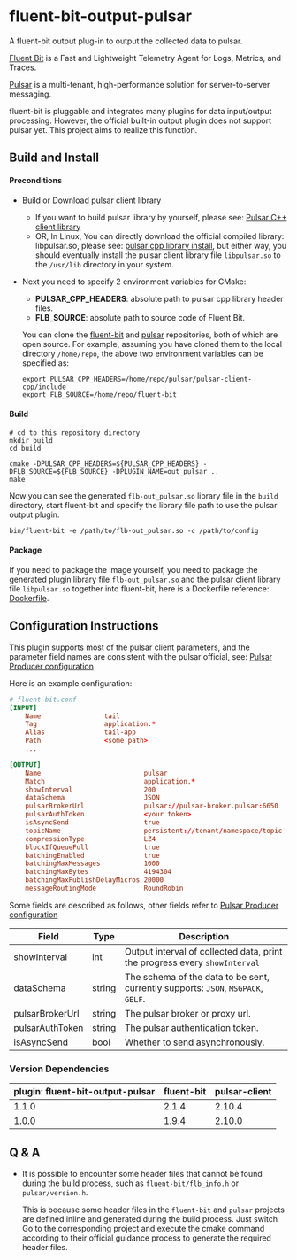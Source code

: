 # fluent-bit-output-pulsar
A fluent-bit output plug-in to output the collected data to pulsar.

[Fluent Bit](https://docs.fluentbit.io/manual) is a Fast and Lightweight Telemetry Agent for Logs, Metrics, and Traces.

[Pulsar](https://pulsar.apache.org/docs/2.10.x/concepts-overview/) is a multi-tenant, high-performance solution for server-to-server messaging.

fluent-bit is pluggable and integrates many plugins for data input/output processing. However, the official built-in output plugin does not support pulsar yet. This project aims to realize this function.

## Build and Install
#### Preconditions
* Build or Download pulsar client library
  * If you want to build pulsar library by yourself, please see: [Pulsar C++ client library
](https://github.com/apache/pulsar/tree/master/pulsar-client-cpp#pulsar-c-client-library)
  * OR, In Linux, You can directly download the official compiled library: libpulsar.so, please see: [pulsar cpp library install](https://pulsar.apache.org/docs/client-libraries-cpp#install-dependencies), but either way, you should eventually install the pulsar client library file `libpulsar.so` to the `/usr/lib` directory in your system.
* Next you need to specify 2 environment variables for CMake:
  * **PULSAR_CPP_HEADERS**: absolute path to pulsar cpp library header files.
  * **FLB_SOURCE**: absolute path to source code of Fluent Bit.

  You can clone the [fluent-bit](https://github.com/fluent/fluent-bit) and [pulsar](https://github.com/apache/pulsar) repositories, both of which are open source. For example, assuming you have cloned them to the local directory `/home/repo`, the above two environment variables can be specified as:
  ```
  export PULSAR_CPP_HEADERS=/home/repo/pulsar/pulsar-client-cpp/include
  export FLB_SOURCE=/home/repo/fluent-bit
  ```
#### Build
```
# cd to this repository directory
mkdir build
cd build

cmake -DPULSAR_CPP_HEADERS=${PULSAR_CPP_HEADERS} -DFLB_SOURCE=${FLB_SOURCE} -DPLUGIN_NAME=out_pulsar ..
make
```
Now you can see the generated `flb-out_pulsar.so` library file in the `build` directory, start fluent-bit and specify the library file path to use the pulsar output plugin.
```
bin/fluent-bit -e /path/to/flb-out_pulsar.so -c /path/to/config
```
#### Package
If you need to package the image yourself, you need to package the generated plugin library file `flb-out_pulsar.so` and the pulsar client library file `libpulsar.so` together into fluent-bit, here is a Dockerfile reference: [Dockerfile](Dockerfile).

## Configuration Instructions
This plugin supports most of the pulsar client parameters, and the parameter field names are consistent with the pulsar official, see: [Pulsar Producer configuration](https://pulsar.apache.org/reference/#/3.0.x/client/client-configuration-producer)

Here is an example configuration:
```conf
# fluent-bit.conf
[INPUT]
    Name                tail
    Tag                 application.*
    Alias               tail-app
    Path                <some path>
    ...

[OUTPUT]
    Name                          pulsar
    Match                         application.*
    showInterval                  200
    dataSchema                    JSON
    pulsarBrokerUrl               pulsar://pulsar-broker.pulsar:6650
    pulsarAuthToken               <your token>
    isAsyncSend                   true
    topicName                     persistent://tenant/namespace/topic
    compressionType               LZ4
    blockIfQueueFull              true
    batchingEnabled               true
    batchingMaxMessages           1000
    batchingMaxBytes              4194304
    batchingMaxPublishDelayMicros 20000
    messageRoutingMode            RoundRobin
```
Some fields are described as follows, other fields refer to [Pulsar Producer configuration](https://pulsar.apache.org/reference/#/3.0.x/client/client-configuration-producer)

| Field | Type | Description                                                                       |
| --- | --- |-----------------------------------------------------------------------------------|
| showInterval | int | Output interval of collected data, print the progress every `showInterval`        |
| dataSchema | string | The schema of the data to be sent, currently supports: `JSON`, `MSGPACK`, `GELF`. |
| pulsarBrokerUrl | string | The pulsar broker or proxy url.                                                   |
| pulsarAuthToken | string | The pulsar authentication token.                                                  |
| isAsyncSend | bool | Whether to send asynchronously.                                                   |

### Version Dependencies
| plugin: fluent-bit-output-pulsar | fluent-bit | pulsar-client |
|----------------------------------|------------|---------------|
| 1.1.0                            | 2.1.4      | 2.10.4        |
| 1.0.0                            | 1.9.4      | 2.10.0        |

## Q & A
* It is possible to encounter some header files that cannot be found during the build process, such as `fluent-bit/flb_info.h` or `pulsar/version.h`.
    
    This is because some header files in the `fluent-bit` and `pulsar` projects are defined inline and generated during the build process.
    Just switch Go to the corresponding project and execute the cmake command according to their official guidance process to generate the required header files.
